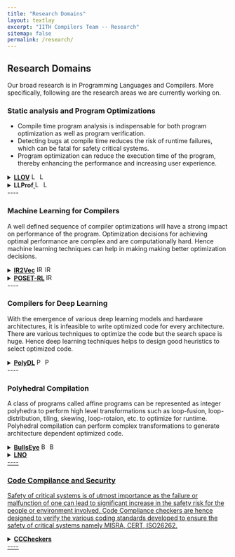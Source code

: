 ```yaml
---
title: "Research Domains"
layout: textlay
excerpt: "IITH Compilers Team -- Research"
sitemap: false
permalink: /research/
---
```

<style>
.dp-img {
     margin-bottom: 0px; 
     margin-top: 0px; 
     border-radius: 0%; 
}

.dp {
	outline: 0;
        cursor: pointer
}
</style>

## Research Domains
Our broad research is in Programming Languages and Compilers. More specifically, following are the research areas we are currently working on.

### Static analysis and Program Optimizations
* Compile time program analysis is indispensable for both program optimization as well as program verification.
* Detecting bugs at compile time reduces the risk of runtime failures, which can be fatal for safety critical systems. 
* Program optimization can reduce the execution time of the program, thereby enhancing the performance and increasing user experience.
<details>
<summary class="dp" markdown='span'><b><a href="{{ site.url }}{{ site.baseurl }}/projects/llov/" target="_blank">LLOV</a></b> <a href="https://github.com/utpalbora/LLOV" target="_blank"> <img  class="dp-img" alt="LLOV GitHub" src="https://github.githubassets.com/favicons/favicon.svg" width="15px" height="15px"></a> <a href="https://www.youtube.com/watch?v=kyD4ysn8ljE&t=3781s&ab_channel=HiPEAC" target="_blank"> <img  class="dp-img" alt="LLOV Video" src="https://www.youtube.com/s/desktop/75da313d/img/favicon.ico" width="15px" height="15px"></a></summary>

##### LLOV is a fast, static, data-race checker for OpenMP programs. It is language-agnostic and can detect races in C/C++ and FORTRAN programs.

</details>

<details>
<summary class="dp" markdown='span'><b style="cursor: pointer;">LLProf</b><a href="https://github.com/IITH-Compilers/LLVM-Loop-Profiler" target="_blank"> <img  class="dp-img" alt="LLProf GitHub" src="https://github.githubassets.com/favicons/favicon.svg" width="15px" height="15px"></a> <a href="https://www.youtube.com/watch?v=MKhXpRNekaM&t=119s" target="_blank"> <img  class="dp-img" alt="LLVM Dev" src="https://www.youtube.com/s/desktop/75da313d/img/favicon.ico" width="15px" height="15px"></a></summary>
##### LLProf is a LLVM based loop profiler, helps to generate run-time information for loops (loopnest/ inner most loops). This tool helps to analyze impact of (set of) optimizations on the performance of loops.
</details>
----

### Machine Learning for Compilers
A well defined sequence of compiler optimizations will have a strong impact on performance of the program. Optimization decisions for achieving optimal performance are complex and are computationally hard. Hence machine learning techniques can help in making making better optimization decisions.

<details>
<summary class="dp" markdown='span'> <b><a href="{{ site.url }}{{ site.baseurl }}/projects/ir2vec/" target="_blank">IR2Vec</a></b> <a href="https://github.com/IITH-Compilers/IR2Vec" target="_blank"> <img  class="dp-img" alt="IR2Vec GitHub" src="https://github.githubassets.com/favicons/favicon.svg" width="15px" height="15px"></a> <a href="https://www.youtube.com/watch?v=kyD4ysn8ljE&t=4688s&ab_channel=HiPEAC" target="_blank"> <img  class="dp-img" alt="IR2Vec_Video" src="https://www.youtube.com/s/desktop/75da313d/img/favicon.ico" width="15px" height="15px"> </summary>

##### IR2Vec is the framework based on LLVM IR to represent programs as distributed vectors. Such vectors, representing the programs can be used by ML models to solve optimization and software engineering tasks.
</details>
<details>
<summary class="dp" markdown='span'> <b><a href="{{ site.url }}{{ site.baseurl }}/projects/posetrl/" target="_blank">POSET-RL</a></b> <a href="https://github.com/IITH-Compilers/POSET-RL" target="_blank"> <img  class="dp-img" alt="IR2Vec GitHub" src="https://github.githubassets.com/favicons/favicon.svg" width="15px" height="15px"></a></summary>
</details>
----

### Compilers for Deep Learning
With the emergence of various deep learning models and hardware architectures, it is infeasible to write optimized code for every architecture. There are various techniques to optimize the code but the search space is huge. Hence deep learning techniques helps to design good heuristics to select optimized code.
<details>
<summary class="dp" markdown='span'> <b><a href="{{ site.url }}{{ site.baseurl }}/projects/polydl/" target="_blank">PolyDL</a></b> <a href="https://github.com/IITH-Compilers/polydl" target="_blank"> <img  class="dp-img" alt="PolyDL GitHub" src="https://github.githubassets.com/favicons/favicon.svg" width="15px" height="15px"></a> <a href="https://www.youtube.com/watch?v=kyD4ysn8ljE&t=1866s&ab_channel=HiPEAC" target="_blank"> <img  class="dp-img" alt="PolyDL Video" src="https://www.youtube.com/s/desktop/75da313d/img/favicon.ico" width="15px" height="15px"></a></summary>

##### End to end tool to find the Optimized Code for the hardware.
</details>
----

### Polyhedral Compilation
A class of programs called affine programs can be represented as integer polyhedra to perform high level transformations such as loop-fusion, loop-distribution, tiling, skewing, loop-rotaion, etc. to optimize for runtime. Polyhedral compilation can perform complex transformations to generate architecture dependent optimized code.

<details>
<summary class="dp" markdown='span'> <b><a href="{{ site.url }}{{ site.baseurl }}/projects/bullseye/" target="_blank">BullsEye</a></b> <a href="https://github.com/IITH-Compilers/bullseye" target="_blank"> <img  class="dp-img" alt="BullsEye GitHub" src="https://github.githubassets.com/favicons/favicon.svg" width="15px" height="15px"></a> <a href="#" target="_blank"> <img  class="dp-img" alt="Bullseye_Video" src="https://www.youtube.com/s/desktop/75da313d/img/favicon.ico" width="15px" height="15px"> </summary>

##### BullsEye is a analytical cache model based on Least recently used fully associative caches. 
</details>
<details>
<summary class="dp"  markdown='span'> <b>LNO</b> </summary>
##### Loop Nest Optimization (LNO) is an optimization framework based on Polyhedral compilation techniques to perform loop distribution, statement reordering and auto-vectorization.
</details>
----

### Code Compilance and Security
Safety of critical systems is of utmost importance as the failure or malfunction of one can lead to significant increase in the safety risk for the people or environment involved. Code Compliance checkers are hence designed to verify the various coding standards developed to ensure the safety of critical systems namely MISRA, CERT, ISO26262. 
<details>
<summary class="dp" markdown='span'> <b>CCCheckers</b> </summary>

##### A code compliance checker that can verify programs according to the MISRA standards for C. 
</details>
----

<br/>

